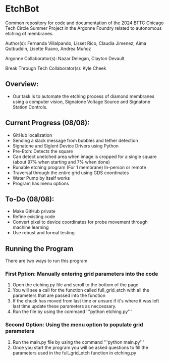 # EtchBot
Common repository for code and documentation of the 2024 BTTC Chicago Tech Circle Summer Project in the Argonne Foundry related to autonomous etching of membranes.

Author(s): Fernanda Villalpando, Lisset Rico, Claudia Jimenez, Aima Qutbuddin, Lisette Ruano, Andrea Muñoz

Argonne Collaborator(s): Nazar Delegan, Clayton Devault

Break Through Tech Collaborator(s): Kyle Cheek

## Overview:

* Our task is to automate the etching process of diamond membranes using a computer vision, Signatone Voltage Source and Signatone Station Controls. 

## Current Progress (08/08):
 - GitHub localization
 - Sending a slack message from bubbles and tether detection
 - Signatone and Siglent Device Drivers using Python
 - Pre-Etch: Detects the square
 - Can detect unetched area when image is cropped for a single square (about 97% when starting and 7% when done)
 - Runable etching program (For 1 membrane) In-person or remote
 - Traversal through the entire grid using GDS coordinates
 - Water Pump by itself works
 - Program has menu options

## To-Do (08/08):
 - Make GitHub private
 - Refine existing code
 - Convert pixel to device coordinates for probe movement through machine learning
 - Use robust and formal testing

## Running the Program
There are two ways to run this program

### First Pption: Manually entering grid parameters into the code
1. Open the etching.py file and scroll to the bottom of the page
2. You will see a call for the function called full_grid_etch with all the parameters that are passed into the function
3. If the chuck has moved from last time or unsure if it's where it was left last time update these parameters as neccessary.
4. Run the file by using the command '''python etching.py'''

### Second Option: Using the menu option to populate grid parameters
1. Run the main.py file by using the command '''python main.py'''
2. Once you start the program you will be asked questions to fill the parameters used in the full_grid_etch function in etching.py